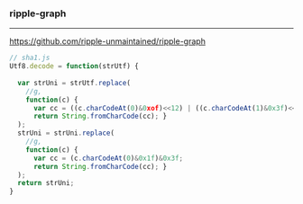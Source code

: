 ### ripple-graph
---
https://github.com/ripple-unmaintained/ripple-graph

```js
// sha1.js
Utf8.decode = function(strUtf) {
  
  var strUni = strUtf.replace(
    //g,
    function(c) {
      var cc = ((c.charCodeAt(0)&0xof)<<12) | ((c.charCodeAt(1)&0x3f)<<6) | ( c.charCodeAt(2)&0x3f);
      return String.fromCharCode(cc); }
  );
  strUni = strUni.replace(
    //g,
    function(c) {
      var cc = (c.charCodeAt(0)&0x1f)&0x3f;
      return String.fromCharCode(cc); }
  );
  return strUni;
}
```

```
```

```
```


